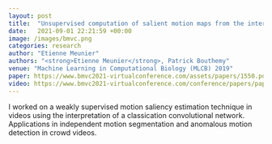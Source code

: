 ```yaml
---
layout: post
title:  "Unsupervised computation of salient motion maps from the interpretation of a frame- based classification network"
date:   2021-09-01 22:21:59 +00:00
image: /images/bmvc.png
categories: research
author: "Etienne Meunier"
authors: "<strong>Etienne Meunier</strong>, Patrick Bouthemy"
venue: "Machine Learning in Computational Biology (MLCB) 2019"
paper: https://www.bmvc2021-virtualconference.com/assets/papers/1550.pdf
video: https://www.bmvc2021-virtualconference.com/conference/papers/paper_1550.html
---
```

I worked on a weakly supervised motion saliency estimation technique in videos using the interpretation of a classication convolutional network. Applications in independent motion segmentation and anomalous motion detection in crowd videos.
